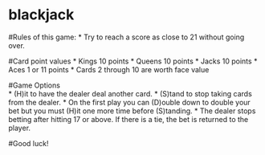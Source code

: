 # blackjack

#Rules of this game:
    * Try to reach a score as close to 21 without going over.
          
#Card point values
    * Kings  10 points
    * Queens 10 points
    * Jacks  10 points
    * Aces  1 or 11 points
    * Cards 2 through 10 are worth face value

#Game Options  
    * (H)it to have the dealer deal another card.
    * (S)tand to stop taking cards from the dealer.
    * On the first play you can (D)ouble down to double your bet but you must (H)it one more time before (S)tanding.
    * The dealer stops betting after hitting 17 or above. If there is a tie, the bet is returned to the player.
          
#Good luck!